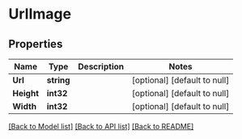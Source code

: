 # UrlImage

## Properties
Name | Type | Description | Notes
------------ | ------------- | ------------- | -------------
**Url** | **string** |  | [optional] [default to null]
**Height** | **int32** |  | [optional] [default to null]
**Width** | **int32** |  | [optional] [default to null]

[[Back to Model list]](../README.md#documentation-for-models) [[Back to API list]](../README.md#documentation-for-api-endpoints) [[Back to README]](../README.md)

